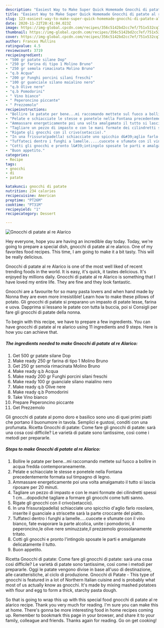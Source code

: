 ```yaml
---
description: "Easiest Way to Make Super Quick Homemade Gnocchi di patate al re Alarico"
title: "Easiest Way to Make Super Quick Homemade Gnocchi di patate al re Alarico"
slug: 123-easiest-way-to-make-super-quick-homemade-gnocchi-di-patate-al-re-alarico
date: 2020-11-22T20:41:04.023Z
image: https://img-global.cpcdn.com/recipes/356c5142bd2cc7ef/751x532cq70/gnocchi-di-patate-al-re-alarico-recipe-main-photo.jpg
thumbnail: https://img-global.cpcdn.com/recipes/356c5142bd2cc7ef/751x532cq70/gnocchi-di-patate-al-re-alarico-recipe-main-photo.jpg
cover: https://img-global.cpcdn.com/recipes/356c5142bd2cc7ef/751x532cq70/gnocchi-di-patate-al-re-alarico-recipe-main-photo.jpg
author: Frances Mullins
ratingvalue: 4.5
reviewcount: 3719
recipeingredient:
- "500 gr patate silane Dop"
- "250 gr farina di tipo 1 Molino Bruno"
- "250 gr semola rimacinata Molino Bruno"
- "q.b Acqua"
- "200 gr Funghi porcini silani freschi"
- "100 gr guanciale silano maialino nero"
- "q.b Olive nere"
- "q.b Pomodorini"
- " Vino bianco"
- " Peperoncino piccante"
- " Prezzemolo"
recipeinstructions:
- "Bollire le patate per bene...mi raccomando mettete sul fuoco a bollire in acqua fredda contemporaneamente."
- "Pelate e schiacciate le stesse e ponetele nella Fontana precedentemente formata sul timpagno di legno."
- "Ammassare energeticamente poi una volta amalgamato il tutto si lascia riposare per 20 minuti."
- "Tagliare un pezzo di impasto e con le mani formate dei cilindretti spessi 1 cm....dopodiché tagliare a formare gli gnocchi come tutti sanno."
- "Rigate gli gnocchi con il crivo(setaccio)."
- "In una frissura(padella) schiacciate uno spicchio d&#39;aglio farlo rosolare, inserite il guanciale a striscette sarà la parte croccante del piatto."
- "Tuffateci dentro i funghi a lamelle.....cuocete e sfumate con il vino bianco, fate evaporare la parte alcolica, unite i pomodorini, il peperoncino,le olive nere sminuzzate,il prezzemolo grossolanamente tritato."
- "Cotti gli gnocchi e pronto l&#39;intingolo sposate le parti e amalgamate delicatamente il tutto."
- "Buon appetito."
categories:
- Recipe
tags:
- gnocchi
- di
- patate

katakunci: gnocchi di patate 
nutrition: 234 calories
recipecuisine: American
preptime: "PT26M"
cooktime: "PT31M"
recipeyield: "1"
recipecategory: Dessert

---
```



![Gnocchi di patate al re Alarico](https://img-global.cpcdn.com/recipes/356c5142bd2cc7ef/751x532cq70/gnocchi-di-patate-al-re-alarico-recipe-main-photo.jpg)

Hey everyone, hope you are having an incredible day today. Today, we're going to prepare a special dish, gnocchi di patate al re alarico. One of my favorites food recipes. This time, I am going to make it a bit tasty. This will be really delicious.

Gnocchi di patate al re Alarico is one of the most well liked of recent trending foods in the world. It is easy, it's quick, it tastes delicious. It's enjoyed by millions daily. Gnocchi di patate al re Alarico is something that I have loved my entire life. They are fine and they look fantastic.

Gnocchi are a favourite for so many pasta lovers and when hand made by Nonna they are even more irresistible! Learn how to make these pillows of potato. Gli gnocchi di patate si preparano un impasto di patate lesse, farina e uova. Dapprima si lessano le patate con tutta la buccia, poi si Consigli per fare gli gnocchi di patate della nonna.


To begin with this recipe, we have to prepare a few ingredients. You can have gnocchi di patate al re alarico using 11 ingredients and 9 steps. Here is how you can achieve that.

<!--inarticleads1-->

##### The ingredients needed to make Gnocchi di patate al re Alarico:

1. Get 500 gr patate silane Dop
1. Make ready 250 gr farina di tipo 1 Molino Bruno
1. Get 250 gr semola rimacinata Molino Bruno
1. Make ready q.b Acqua
1. Make ready 200 gr Funghi porcini silani freschi
1. Make ready 100 gr guanciale silano maialino nero
1. Make ready q.b Olive nere
1. Make ready q.b Pomodorini
1. Take  Vino bianco
1. Prepare  Peperoncino piccante
1. Get  Prezzemolo


Gli gnocchi di patate al pomo doro e basilico sono uno di quei primi piatti che portano il buonumore in tavola. Semplici e gustosi, conditi con una profumata. Ricetta Gnocchi di patate: Come fare gli gnocchi di patate: sarà una cosa così difficile? Le varietà di patate sono tantissime, così come i metodi per prepararle. 

<!--inarticleads2-->

##### Steps to make Gnocchi di patate al re Alarico:

1. Bollire le patate per bene...mi raccomando mettete sul fuoco a bollire in acqua fredda contemporaneamente.
1. Pelate e schiacciate le stesse e ponetele nella Fontana precedentemente formata sul timpagno di legno.
1. Ammassare energeticamente poi una volta amalgamato il tutto si lascia riposare per 20 minuti.
1. Tagliare un pezzo di impasto e con le mani formate dei cilindretti spessi 1 cm....dopodiché tagliare a formare gli gnocchi come tutti sanno.
1. Rigate gli gnocchi con il crivo(setaccio).
1. In una frissura(padella) schiacciate uno spicchio d&#39;aglio farlo rosolare, inserite il guanciale a striscette sarà la parte croccante del piatto.
1. Tuffateci dentro i funghi a lamelle.....cuocete e sfumate con il vino bianco, fate evaporare la parte alcolica, unite i pomodorini, il peperoncino,le olive nere sminuzzate,il prezzemolo grossolanamente tritato.
1. Cotti gli gnocchi e pronto l&#39;intingolo sposate le parti e amalgamate delicatamente il tutto.
1. Buon appetito.


Ricetta Gnocchi di patate: Come fare gli gnocchi di patate: sarà una cosa così difficile? Le varietà di patate sono tantissime, così come i metodi per prepararle. Oggi le patate vengono divise in base all&#39;uso di destinazione, alle caratteristiche, al ciclo di produzione. Gnocchi di Patate - This type of gnocchi is featured in a lot of Northern Italian cuisine and is probably what most of us actually know as gnocchi. It&#39;s made by mixing mashed potatoes with flour and egg to form a thick, starchy pasta dough. 

So that is going to wrap this up with this special food gnocchi di patate al re alarico recipe. Thank you very much for reading. I'm sure you can make this at home. There's gonna be more interesting food in home recipes coming up. Remember to bookmark this page in your browser, and share it to your family, colleague and friends. Thanks again for reading. Go on get cooking!
